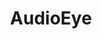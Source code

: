 ---
blog: https://audioeye.com/blog
facebook: https://facebook.com/audioeyeinc
instagram: https://instagram.com/audioeyeinc
linkedin: https://linkedin.com/company/audioeye-inc-
logohandle: audioeye
sort: audioeye
title: AudioEye
twitter: https://x.com/audioeyeinc
website: https://www.audioeye.com/
---